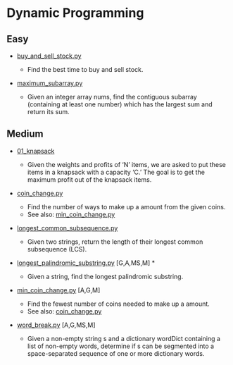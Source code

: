 Dynamic Programming
===================

## Easy

+ [buy_and_sell_stock.py](buy_and_sell_stock.py)
  - Find the best time to buy and sell stock.

+ [maximum_subarray.py](maximum_subarray.py)
  - Given an integer array nums, find the contiguous subarray (containing at least
    one number) which has the largest sum and return its sum.

## Medium

+ [01_knapsack](01_knapsack.py)
  - Given the weights and profits of ‘N’ items, we are asked to put these items in a knapsack with a 
    capacity ‘C.’ The goal is to get the maximum profit out of the knapsack items.
    
+ [coin_change.py](coin_change.py) 
  - Find the number of ways to make up a amount from the given coins. 
  - See also: [min_coin_change.py](min_coin_change.py)

+ [longest_common_subsequence.py](longest_common_subsequence.py)
  - Given two strings, return the length of their longest common subsequence (LCS).

+ [longest_palindromic_substring.py](longest_palindromic_substring.py) [G,A,MS,M] *
  - Given a string, find the longest palindromic substring.

+ [min_coin_change.py](min_coin_change.py) [A,G,M]
  - Find the fewest number of coins needed to make up a amount. 
  - See also: [coin_change.py](coin_change.py)

+ [word_break.py](word_break.py) [A,G,MS,M]
  - Given a non-empty string s and a dictionary wordDict containing a list of
    non-empty words, determine if s can be segmented into a space-separated sequence
    of one or more dictionary words.

